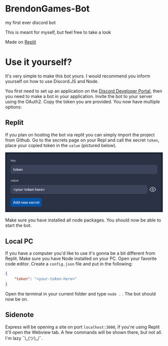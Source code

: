 # BrendonGames-Bot
my first ever discord bot

This is meant for myself, but feel free to take a look

Made on [Replit](https://replit.com/@BrendonGames/BrendonGames-Bot)

# Use it yourself?
It's very simple to make this bot yours. I would recommend you inform yourself on how to use Discord.JS and Node.

You first need to set up an application on the [Discord Developer Portal](https://discord.com/developers/applications), then you need to make a bot in your application. Invite the bot to your server using the OAuth2. Copy the token you are provided. You now have multiple options:

## Replit
If you plan on hosting the bot via replit you can simply import the project from Github. Go to the secrets page on your Repl and call the secret `token`, place your copied token in the `value` (pictured below). 

![Replit token](https://github.com/BrendonGames/BrendonGames-Bot/blob/main/Replit-Token.png?raw=true)

Make sure you have installed all node packages. You should now be able to start the bot.

## Local PC
If you have a computer you'd like to use it's gonna be a bit different from Replit. Make sure you have Node installed on your PC. Open your favorite code editor. Create a `config.json` file and put in the following:
```JSON
{
    "token": "<your-token-here>"
}
```
Open the terminal in your current folder and type `node .` . The bot should now be on.

## Sidenote
Express will be opening a site on port `localhost:3000`, if you're using Replit it'll open the Webview tab. A few commands will be shown there, but not all. I'm lazy ¯\\\_(ツ)_/¯.
